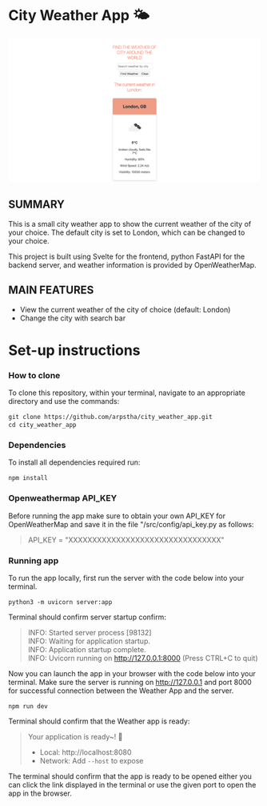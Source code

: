 # City Weather App 🌤️
![Weather App Screenshot](https://github.com/arpstha/city_weather_app/blob/main/weather.png)

## SUMMARY

This is a small city weather app to show the current weather of the city of your choice. The default city is set to London, which can be changed to your choice.

This project is built using Svelte for the frontend, python FastAPI for the backend server, and weather information is provided by OpenWeatherMap.


## MAIN FEATURES
- View the current weather of the city of choice (default: London)
- Change the city with search bar

# Set-up instructions


### How to clone

To clone this repository, within your terminal, navigate to an appropriate directory and use the commands:

```
git clone https://github.com/arpstha/city_weather_app.git
cd city_weather_app
```

### Dependencies

To install all dependencies required run:

```
npm install
```
### Openweathermap API_KEY

Before running the app make sure to obtain your own API_KEY for OpenWeatherMap and save it in the file "/src/config/api_key.py as follows:
>API_KEY = "XXXXXXXXXXXXXXXXXXXXXXXXXXXXXXXX"

### Running app
To run the app locally, first run the server with the code below into your terminal.
```
python3 -m uvicorn server:app
```
Terminal should confirm server startup confirm:

>INFO:     Started server process [98132]</br>
>INFO:     Waiting for application startup.</br>
>INFO:     Application startup complete.</br>
>INFO:     Uvicorn running on http://127.0.0.1:8000 (Press CTRL+C to quit)</br>

Now you can launch the app in your browser with the code below into your terminal. Make sure the server is running on http://127.0.0.1 and port 8000 for successful connection between the Weather App and the server.

```
npm run dev
```
Terminal should confirm that the Weather app is ready:

>Your application is ready~! 🚀
>
> - Local:      http://localhost:8080
> - Network:    Add `--host` to expose


The terminal should confirm that the app is ready to be opened either you can click the link displayed in the terminal or use the given port to open the app in the browser.
